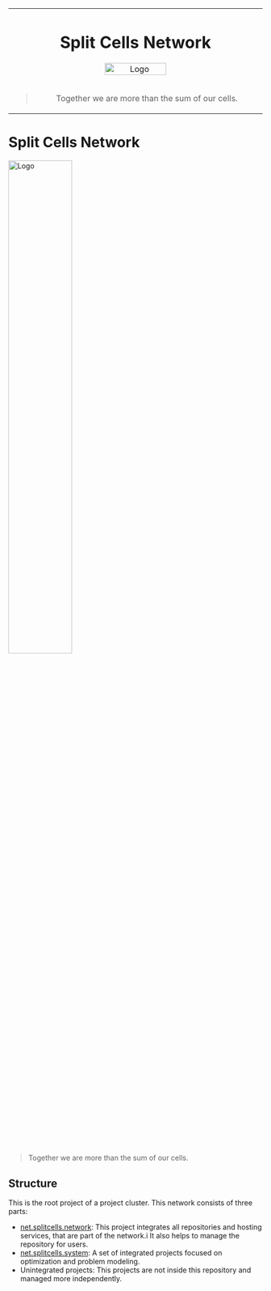 <table align="center"><tr><td align="center" width="9999">
<h1>Split Cells Network</h1>
<img src="http://splitcells.net/net/splitcells/martins/avots/website/images/license.standard/net.splitcells.network.logo.jpg" width="50%" alt="Logo"/>
<br />
<br />
<blockquote>Together we are more than the sum of our cells.</blockquote>
</td></tr></table>

# Split Cells Network

<img src="http://splitcells.net/net/splitcells/martins/avots/website/images/license.standard/net.splitcells.network.logo.jpg" width="50%" alt="Logo"/>

> Together we are more than the sum of our cells.

## Structure

This is the root project of a project cluster.
This network consists of three parts:
* [net.splitcells.network](http://splitcells.net):
  This project integrates all repositories and hosting services,
  that are part of the network.i
  It also helps to manage the repository for users.
* [net.splitcells.system](./projects/net.splitcells.system):
  A set of integrated projects focused on optimization and problem modeling.
* Unintegrated projects:
  This projects are not inside this repository and managed more independently.
